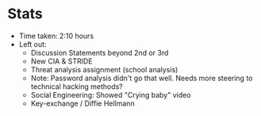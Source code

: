 # Stats

* Time taken: 2:10 hours
* Left out:
  * Discussion Statements beyond 2nd or 3rd
  * New CIA & STRIDE
  * Threat analysis assignment (school analysis)
  * Note: Password analysis didn't go that well. Needs more steering to technical hacking methods?
  * Social Engineering: Showed "Crying baby" video
  * Key-exchange / Diffie Hellmann
  